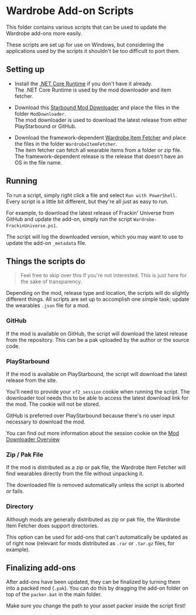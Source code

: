 # Wardrobe Add-on Scripts

This folder contains various scripts that can be used to update the Wardrobe add-ons more easily.

These scripts are set up for use on Windows, but considering the applications used by the scripts it shouldn't be too difficult to port them.

## Setting up

* Install the [.NET Core Runtime](https://www.microsoft.com/net/download/Windows/run) if you don't have it already.  
The .NET Core Runtime is used by the mod downloader and item fetcher.

* Download this [Starbound Mod Downloader](https://github.com/Silverfeelin/Starbound-ModDownloader/releases) and place the files in the folder `ModDownloader`.  
The mod downloader is used to download the latest release from either PlayStarbound or GitHub.

* Download the framework-dependent [Wardrobe Item Fetcher](https://github.com/Silverfeelin/Starbound-WardrobeItemFetcher/releases) and place the files in the folder `WardrobeItemFetcher`.  
The item fetcher can fetch all wearable items from a folder or zip file.  
The framework-dependent release is the release that doesn't have an OS in the file name.

## Running

To run a script, simply right click a file and select `Run with PowerShell`. Every script is a little bit different, but they're all just as easy to run.

For example, to download the latest release of Frackin' Universe from GitHub and update the add-on, simply run the script `Wardrobe-FrackinUniverse.ps1`.

The script will log the downloaded version, which you may want to use to update the add-on `_metadata` file.

## Things the scripts do

> Feel free to skip over this if you're not interested. This is just here for the sake of transparency.

Depending on the mod, release type and location, the scripts will do slightly different things. All scripts are set up to accomplish one simple task; update the wearables `.json` file for a mod.

### GitHub

If the mod is available on GitHub, the script will download the latest release from the repository. This can be a pak uploaded by the author or the source code.

### PlayStarbound

If the mod is available on PlayStarbound, the script will download the latest release from the site.

You'll need to provide your `xf2_session` cookie when running the script. The downloader tool needs this to be able to access the latest download link for the mod. The cookie will not be stored.

GitHub is preferred over PlayStarbound because there's no user input necessary to download the mod.

You can find out more information about the session cookie on the [Mod Downloader Overview](https://github.com/Silverfeelin/Starbound-ModDownloader#finding-your-xf2_session-cookie.)

### Zip / Pak File

If the mod is distributed as a zip or pak file, the Wardrobe Item Fetcher will find wearables directly from the file without unpacking it.

The downloaded file is removed automatically unless the script is aborted or fails.

### Directory

Although mods are generally distributed as zip or pak file, the Wardrobe Item Fetcher does support directories.

This option can be used for add-ons that can't automatically be updated as of right now (relevant for mods distributed as `.rar` or `.tar.gz` files, for example).

## Finalizing add-ons

After add-ons have been updated, they can be finalized by turning them into a packed mod (`.pak`). You can do this by dragging the add-on folder on top of the `packer.bat` in the main folder.

Make sure you change the path to your asset packer inside the script first!
